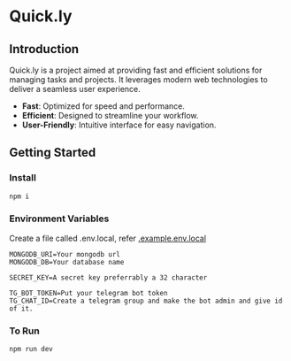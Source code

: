 # Quick.ly

## Introduction

Quick.ly is a project aimed at providing fast and efficient solutions for managing tasks and projects. It leverages modern web technologies to deliver a seamless user experience.

- **Fast**: Optimized for speed and performance.
- **Efficient**: Designed to streamline your workflow.
- **User-Friendly**: Intuitive interface for easy navigation.

## Getting Started

### Install

```bash
npm i
```

### Environment Variables

Create a file called .env.local, refer [.example.env.local](/.example.env.local)

```env
MONGODB_URI=Your mongodb url
MONGODB_DB=Your database name

SECRET_KEY=A secret key preferrably a 32 character

TG_BOT_TOKEN=Put your telegram bot token
TG_CHAT_ID=Create a telegram group and make the bot admin and give id of it.
```

### To Run

```bash
npm run dev
```


